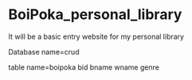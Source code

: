 # BoiPoka_personal_library

It will be a basic entry website for my personal library

Database name=crud

table name=boipoka
bid
bname
wname
genre
